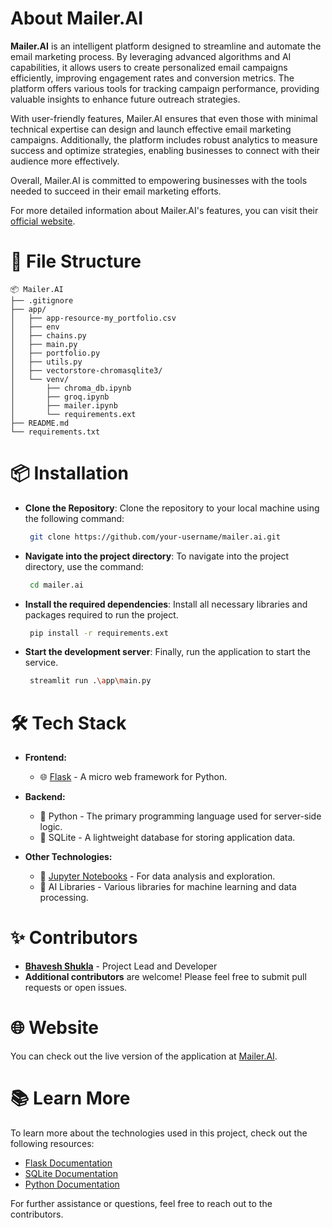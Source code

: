 # About Mailer.AI

**Mailer.AI** is an intelligent platform designed to streamline and automate the email marketing process. By leveraging advanced algorithms and AI capabilities, it allows users to create personalized email campaigns efficiently, improving engagement rates and conversion metrics. The platform offers various tools for tracking campaign performance, providing valuable insights to enhance future outreach strategies.

With user-friendly features, Mailer.AI ensures that even those with minimal technical expertise can design and launch effective email marketing campaigns. Additionally, the platform includes robust analytics to measure success and optimize strategies, enabling businesses to connect with their audience more effectively.

Overall, Mailer.AI is committed to empowering businesses with the tools needed to succeed in their email marketing efforts.

For more detailed information about Mailer.AI's features, you can visit their [official website](https://mailer.ai).

# 📁 File Structure
```
📦 Mailer.AI
├── .gitignore
├── app/
│   ├── app-resource-my_portfolio.csv
│   ├── env
│   ├── chains.py
│   ├── main.py
│   ├── portfolio.py
│   ├── utils.py
│   ├── vectorstore-chromasqlite3/
│   └── venv/
│       ├── chroma_db.ipynb
│       ├── groq.ipynb
│       ├── mailer.ipynb
│       └── requirements.ext
├── README.md
└── requirements.txt
```

# 📦 Installation
- **Clone the Repository**: Clone the repository to your local machine using the following command:
  ```bash
   git clone https://github.com/your-username/mailer.ai.git
  ```
- **Navigate into the project directory**: To navigate into the project directory, use the command:
  ```bash
   cd mailer.ai
  ```
- **Install the required dependencies**: Install all necessary libraries and packages required to run the project.
  ```bash
   pip install -r requirements.ext
  ```
- **Start the development server**: Finally, run the application to start the service.
  ```bash
   streamlit run .\app\main.py
  ```
# 🛠 Tech Stack

- **Frontend:**
  - 🌐 [Flask](https://flask.palletsprojects.com/) - A micro web framework for Python.

- **Backend:**
  - 🔗 Python - The primary programming language used for server-side logic.
  - 🌲 SQLite - A lightweight database for storing application data.

- **Other Technologies:**
  - 🚀 [Jupyter Notebooks](https://jupyter.org/) - For data analysis and exploration.
  - 🌟 AI Libraries - Various libraries for machine learning and data processing.

# ✨ Contributors

- **[Bhavesh Shukla](https://github.com/bhavesh932003)** - Project Lead and Developer
- **Additional contributors** are welcome! Please feel free to submit pull requests or open issues.

# 🌐 Website

You can check out the live version of the application at [Mailer.AI](https://intervue-nine.vercel.app/).

# 📚 Learn More

To learn more about the technologies used in this project, check out the following resources:

- [Flask Documentation](https://flask.palletsprojects.com/)
- [SQLite Documentation](https://www.sqlite.org/docs.html)
- [Python Documentation](https://docs.python.org/3/)

For further assistance or questions, feel free to reach out to the contributors.
